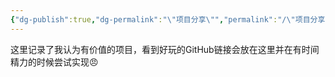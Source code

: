 ```yaml
---
{"dg-publish":true,"dg-permalink":"\"项目分享\"","permalink":"/\"项目分享\"/","dgPassFrontmatter":true,"created":"2024-01-27T01:42:56.174+08:00","updated":"2024-06-25T22:14:16.765+08:00"}
---
```


这里记录了我认为有价值的项目，看到好玩的GitHub链接会放在这里并在有时间精力的时候尝试实现😠
